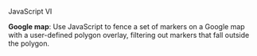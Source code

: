 JavaScript VI

**Google map**: Use JavaScript to fence a set of markers on a Google map with a user-defined polygon overlay, filtering out markers that fall outside the polygon.